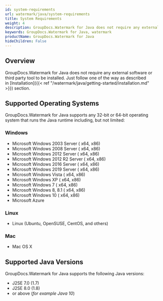 ```yaml
---
id: system-requirements
url: watermark/java/system-requirements
title: System Requirements
weight: 4
description: GroupDocs.Watermark for Java does not require any external software or third party tool to be installed.
keywords: GroupDocs.Watermark for Java, watermark 
productName: GroupDocs.Watermark for Java
hideChildren: False
---
```

## Overview

GroupDocs.Watermark for Java does not require any external software or third party tool to be installed. Just follow one of the way as described in [Installation]({{< ref "/watermark/java/getting-started/installation.md" >}}) section.

## Supported Operating Systems

GroupDocs.Watermark for Java supports any 32-bit or 64-bit operating system that runs the Java runtime including, but not limited:

### Windows

*   Microsoft Windows 2003 Server ( x64, x86)
*   Microsoft Windows 2008 Server ( x64, x86)
*   Microsoft Windows 2012 Server ( x64, x86)
*   Microsoft Windows 2012 R2 Server ( x64, x86)
*   Microsoft Windows 2016 Server ( x64, x86)
*   Microsoft Windows 2019 Server ( x64, x86)
*   Microsoft Windows Vista ( x64, x86)
*   Microsoft Windows XP ( x64, x86)
*   Microsoft Windows 7 ( x64, x86)
*   Microsoft Windows 8, 8.1 ( x64, x86)
*   Microsoft Windows 10 ( x64, x86)
*   Microsoft Azure

### Linux

*   Linux (Ubuntu, OpenSUSE, CentOS, and others)

### Mac

*   Mac OS X

## Supported Java Versions

GroupDocs.Watermark for Java supports the following Java versions:

*   J2SE 7.0 (1.7)
*   J2SE 8.0 (1.8)
*   or above (*for example Java 10*)
